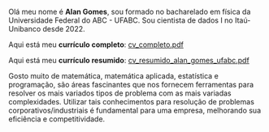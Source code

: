 
Olá meu nome é **Alan Gomes**, sou formado no bacharelado em física da Universidade Federal do ABC - UFABC. Sou cientista de dados I no Itaú-Unibanco desde 2022. 
 
Aqui está meu **currículo completo**: [cv_completo.pdf](https://github.com/gomesalan/CV/files/7349009/cv_completo.pdf)

Aqui está meu **currículo resumido**: [cv_resumido_alan_gomes_ufabc.pdf](https://github.com/gomesalan/CV/files/7573240/cv_resumido_alan_gomes_ufabc.pdf)

Gosto muito de matemática, matemática aplicada, estatística e programação, são áreas fascinantes que nos fornecem ferramentas para resolver os mais variados tipos de problema com as mais variadas complexidades. Utilizar tais conhecimentos para resolução de problemas corporativos/industriais é fundamental para uma empresa, melhorando sua eficiência e competitividade.          

<!---
gomesalan/gomesalan is a ✨ special ✨ repository because its `README.md` (this file) appears on your GitHub profile.
You can click the Preview link to take a look at your changes.
--->

